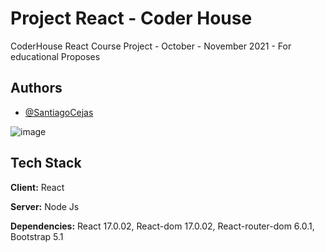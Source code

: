 
# Project React - Coder House

CoderHouse React Course Project - October - November 2021 - For educational Proposes


## Authors

- [@SantiagoCejas](https://github.com/SantiagoCejas/)

![image](https://github.com/SantiagoCejas/proyectocoder/blob/master/src/media/Animation.gif)
    
## Tech Stack

**Client:** React

**Server:** Node Js

**Dependencies:** React 17.0.02, React-dom 17.0.02, React-router-dom 6.0.1, Bootstrap 5.1
